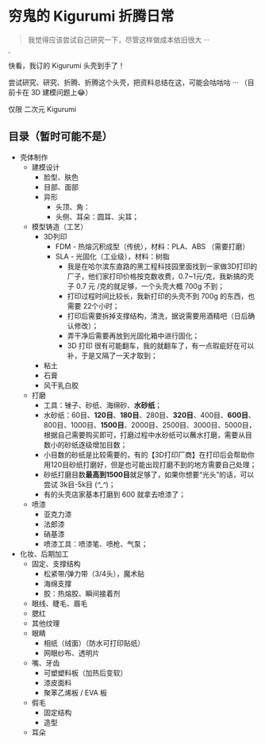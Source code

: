 # 穷鬼的 Kigurumi 折腾日常

> 我觉得应该尝试自己研究一下，尽管这样做成本依旧很大 ··· 

<img src="https://i.loli.net/2020/11/01/x6oUIE4iLSZQWNz.jpg" style="zoom: 25%;" />

快看，我订的 Kigurumi 头壳到手了！

尝试研究、研究、折腾、折腾这个头壳，把资料总结在这，可能会咕咕咕 ··· （目前卡在 3D 建模问题上😂）

仅限 二次元 Kigurumi



## 目录（暂时可能不是）

- 壳体制作
  - 建模设计
    - 脸型、肤色
    - 目部、面部
    - 异形
      - 头顶、角：
      - 头侧、耳朵：圆耳、尖耳；
  - 模型铸造（工艺）
    - 3D列印
      - FDM - 热熔沉积成型（传统），材料：PLA、ABS （需要打磨）
      - SLA - 光固化（工业级），材料：树脂
        - 我是在哈尔滨东直路的黑工程科技园里面找到一家做3D打印的厂子，他们家打印价格按克数收费，0.7~1元/克，我新搞的壳子 0.7 元 /克的就足够，一个头壳大概 700g 不到；
        - 打印过程时间比较长，我新打印的头壳不到 700g 的东西，也需要 22个小时；
        - 打印后需要拆掉支撑结构，清洗，据说需要用酒精吧（日后确认修改）；
        - 弄干净后需要再放到光固化箱中进行固化；
        - 3D 打印 很有可能翻车，我的就翻车了，有一点瑕疵好在可以补，于是又隔了一天才取到；
    - 粘土
    - 石膏
    - 风干乳白胶
  - 打磨
    - 工具：锉子、砂纸、海绵砂、**水砂纸**；
    - 水砂纸：60目、**120目**、**180目**、280目、**320目**、400目、**600目**、800目、1000目、**1500目**、2000目、2500目、3000目、5000目，根据自己需要购买即可，打磨过程中水砂纸可以蘸水打磨，需要从目数小的砂纸逐级增加目数；
    - 小目数的砂纸是比较需要的，有的【3D打印厂商】在打印后会帮助你用120目砂纸打磨好，但是也可能出现打磨不到的地方需要自己处理；
    - 砂纸打磨目数**最高到1500目**就足够了，如果你想要“光头”的话，可以尝试 3k目-5k目 (*^_^*)；
    - 有的头壳店家基本打磨到 600 就拿去喷漆了；
  - 喷漆
    - 亚克力漆
    - 法郎漆
    - 硝基漆
    - 喷漆工具：喷漆笔、喷枪、气泵；
- 化妆、后期加工
  - 固定、支撑结构
    - 松紧带/弹力带（3/4头），魔术贴
    - 海绵支撑
    - 胶：热熔胶、瞬间接着剂
  - 眼线、睫毛、眉毛
  - 腮红
  - 其他纹理
  - 眼睛
    - 相纸（绒面）（防水可打印贴纸）
    - 网眼纱布、透明片
  - 嘴、牙齿
    - 可塑塑料板（加热后变软）
    - 漆皮面料
    - 聚苯乙烯板 / EVA 板
  - 假毛
    - 固定结构
    - 造型
  - 耳朵
